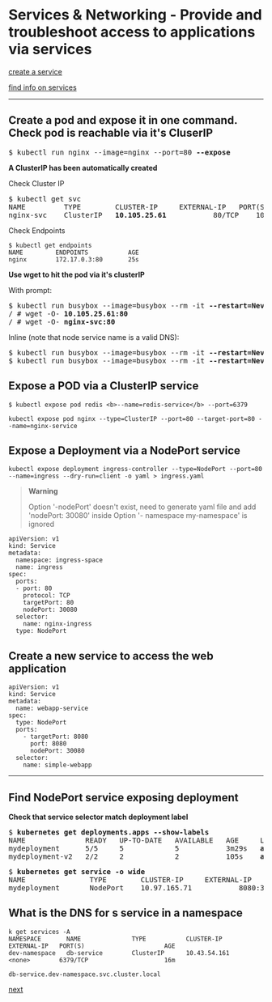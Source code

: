 # Services & Networking - Provide and troubleshoot access to applications via services

[create a service](#create-a-new-service-to-access-the-web-application)

[find info on services](#find-nodeport-service-exposing-deployment)

---
## Create a pod and expose it in one command. Check pod is reachable via it's CluserIP

<pre>
$ kubectl run nginx --image=nginx --port=80 <b>--expose</b>
</pre>

**A ClusterIP has been automatically created**

Check Cluster IP
<pre>
$ kubectl get svc
NAME         TYPE        CLUSTER-IP     EXTERNAL-IP   PORT(S)   AGE
nginx-svc    ClusterIP   <b>10.105.25.61</b>   <none>        80/TCP    10m
</pre>

Check Endpoints
```
$ kubectl get endpoints
NAME         ENDPOINTS           AGE
nginx        172.17.0.3:80       25s
```

**Use wget to hit the pod via it's clusterIP**

With prompt:
<pre>
$ kubectl run busybox --image=busybox --rm -it <b>--restart=Never</b> -- sh 
/ # wget -O- <b>10.105.25.61:80</b>
/ # wget -O- <b>nginx-svc:80</b>
</pre>

Inline (note that node service name is a valid DNS):
<pre>
$ kubectl run busybox --image=busybox --rm -it <b>--restart=Never</b> -- wget -O- <b>10.105.25.61:80</b>
$ kubectl run busybox --image=busybox --rm -it <b>--restart=Never</b> -- wget -O- <b>nginx-svc:80</b>
</pre>

## Expose a POD via a ClusterIP service
[//]: # (source 01 / Imperative Commands)

```
$ kubectl expose pod redis <b>--name=redis-service</b> --port=6379
```

[//]: # (source 05 / Ingress Networking – 1)
```
kubectl expose pod nginx --type=ClusterIP --port=80 --target-port=80 --name=nginx-service
```


## Expose a Deployment via a NodePort service
[//]: # (source 05 / Ingress Networking – 1)

```
kubectl expose deployment ingress-controller --type=NodePort --port=80 --name=ingress --dry-run=client -o yaml > ingress.yaml 
```
>**Warning** 
>
> Option '-nodePort' doesn't exist, need to generate yaml file and add 'nodePort: 30080' inside
> Option '- namespace my-namespace' is ignored 


```
apiVersion: v1
kind: Service
metadata:
  namespace: ingress-space
  name: ingress
spec:
  ports:
  - port: 80
    protocol: TCP
    targetPort: 80
    nodePort: 30080
  selector:
    name: nginx-ingress
  type: NodePort
```                     


## Create a new service to access the web application 
[//]: # (source 05 / Kubernetes Services)

```
apiVersion: v1
kind: Service
metadata:
  name: webapp-service
spec:
  type: NodePort
  ports:
    - targetPort: 8080
      port: 8080
      nodePort: 30080
  selector:
    name: simple-webapp
```

---

## Find NodePort service exposing deployment

**Check that service selector match deployment label**

<pre>
$ <b>kubernetes get deployments.apps --show-labels </b>
NAME              READY   UP-TO-DATE   AVAILABLE   AGE     LABELS
mydeployment      5/5     5            5           3m29s   <b>app=myapp,tier=frontend</b>
mydeployment-v2   2/2     2            2           105s    <b>app=myapp</b>
</pre> 


<pre>
$ <b>kubernetes get service -o wide</b>
NAME               TYPE        CLUSTER-IP     EXTERNAL-IP   PORT(S)          AGE     SELECTOR
mydeployment       NodePort    10.97.165.71   <none>        8080:30080/TCP   2m29s   <b>tier=frontend</b>
</pre>

## What is the DNS for s service in a namespace
[//]: # (source 01 / Namespaces)

```
k get services -A
NAMESPACE       NAME              TYPE           CLUSTER-IP      EXTERNAL-IP   PORT(S)                      AGE
dev-namespace   db-service        ClusterIP      10.43.54.161    <none>        6379/TCP                     16m
```

```
db-service.dev-namespace.svc.cluster.local
```

[next](./03-use-ingress-rules-to-expose-applications.md)